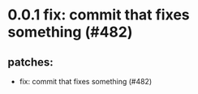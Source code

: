 # 0.0.1 fix: commit that fixes something (#482)

## patches:
* fix: commit that fixes something (#482)

